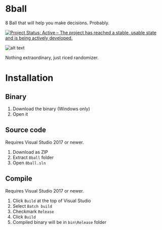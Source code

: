# 8ball
8 Ball that will help you make decisions. Probably.

[![Project Status: Active – The project has reached a stable, usable state and is being actively developed.](https://www.repostatus.org/badges/latest/active.svg)](https://www.repostatus.org/#active)

![alt text](https://i.imgur.com/6OXfRDI.png "Logo")

Nothing extraordinary, just riced randomizer.

# Installation

## Binary
1. Download the binary (Windows only)
2. Open it

## Source code

Requires Visual Studio 2017 or newer.

1. Download as ZIP
2. Extract `8ball` folder
3. Open `8ball.sln`

## Compile

Requires Visual Studio 2017 or newer.

1. Click `Build` at the top of Visual Studio
2. Select `Batch build`
3. Checkmark `Release`
4. Click `Build`
5. Compiled binary will be in `bin\Release` folder
